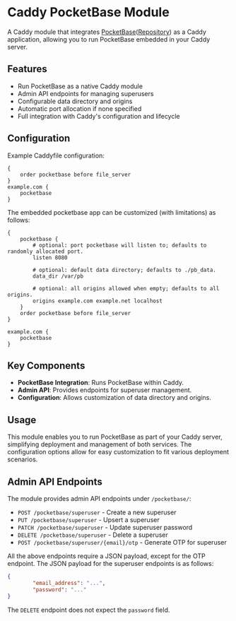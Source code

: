 # Caddy PocketBase Module

A Caddy module that integrates [PocketBase](https://pocketbase.io/)([Repository](https://github.com/pocketbase/pocketbase)) as a Caddy application, allowing you to run PocketBase embedded in your Caddy server.

## Features

- Run PocketBase as a native Caddy module
- Admin API endpoints for managing superusers
- Configurable data directory and origins
- Automatic port allocation if none specified
- Full integration with Caddy's configuration and lifecycle

## Configuration

Example Caddyfile configuration:

```caddyfile
{
    order pocketbase before file_server
}
example.com {
    pocketbase
}
```

The embedded pocketbase app can be customized (with limitations) as follows:

```caddyfile
{
	pocketbase {
		# optional: port pocketbase will listen to; defaults to randomly allocated port.
		listen 8080
		
		# optional: default data directory; defaults to ./pb_data.
		data_dir /var/pb

		# optional: all origins allowed when empty; defaults to all origins.
		origins example.com example.net localhost
	}
	order pocketbase before file_server
}

example.com {
	pocketbase
}

```

## Key Components

- **PocketBase Integration**: Runs PocketBase within Caddy.
- **Admin API**: Provides endpoints for superuser management.
- **Configuration**: Allows customization of data directory and origins.


## Usage

This module enables you to run PocketBase as part of your Caddy server, simplifying deployment and management of both services. The configuration options allow for easy customization to fit various deployment scenarios.

## Admin API Endpoints
The module provides admin API endpoints under `/pocketbase/`:

- `POST /pocketbase/superuser` - Create a new superuser
- `PUT /pocketbase/superuser` - Upsert a superuser
- `PATCH /pocketbase/superuser` - Update superuser password
- `DELETE /pocketbase/superuser` - Delete a superuser
- `POST /pocketbase/superuser/{email}/otp` - Generate OTP for superuser

All the above endpoints require a JSON payload, except for the OTP endpoint. The
JSON payload for the superuser endpoints is as follows:

```json
{
		"email_address": "...",
		"password": "..."
}
```

The `DELETE` endpoint does not expect the `password` field.
